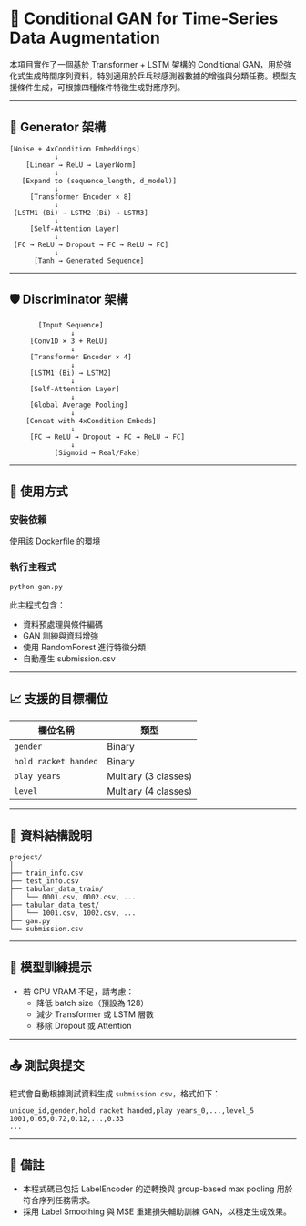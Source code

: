# 🎾 Conditional GAN for Time-Series Data Augmentation

本項目實作了一個基於 Transformer + LSTM 架構的 Conditional GAN，用於強化式生成時間序列資料，特別適用於乒乓球感測器數據的增強與分類任務。模型支援條件生成，可根據四種條件特徵生成對應序列。

---

## 📐 Generator 架構

```
[Noise + 4xCondition Embeddings]
           ↓
    [Linear → ReLU → LayerNorm]
           ↓
   [Expand to (sequence_length, d_model)]
           ↓
     [Transformer Encoder × 8]
           ↓
 [LSTM1 (Bi) → LSTM2 (Bi) → LSTM3]
           ↓
     [Self-Attention Layer]
           ↓
 [FC → ReLU → Dropout → FC → ReLU → FC]
           ↓
      [Tanh → Generated Sequence]
```

---

## 🛡 Discriminator 架構

```
       [Input Sequence]
               ↓
     [Conv1D × 3 + ReLU]
               ↓
     [Transformer Encoder × 4]
               ↓
     [LSTM1 (Bi) → LSTM2]
               ↓
     [Self-Attention Layer]
               ↓
     [Global Average Pooling]
               ↓
    [Concat with 4xCondition Embeds]
               ↓
     [FC → ReLU → Dropout → FC → ReLU → FC]
               ↓
           [Sigmoid → Real/Fake]
```

---

## 🚀 使用方式

### 安裝依賴
使用該 Dockerfile 的環境

### 執行主程式
```bash
python gan.py
```

此主程式包含：

- 資料預處理與條件編碼
- GAN 訓練與資料增強
- 使用 RandomForest 進行特徵分類
- 自動產生 submission.csv

---

## 📈 支援的目標欄位

| 欄位名稱            | 類型     |
|---------------------|----------|
| `gender`            | Binary   |
| `hold racket handed`| Binary   |
| `play years`        | Multiary (3 classes) |
| `level`             | Multiary (4 classes) |

---

## 📂 資料結構說明

```
project/
│
├── train_info.csv
├── test_info.csv
├── tabular_data_train/
│   └── 0001.csv, 0002.csv, ...
├── tabular_data_test/
│   └── 1001.csv, 1002.csv, ...
├── gan.py
└── submission.csv
```

---

## 🧠 模型訓練提示

- 若 GPU VRAM 不足，請考慮：
  - 降低 batch size（預設為 128）
  - 減少 Transformer 或 LSTM 層數
  - 移除 Dropout 或 Attention

---

## 📤 測試與提交

程式會自動根據測試資料生成 `submission.csv`，格式如下：

```csv
unique_id,gender,hold racket handed,play years_0,...,level_5
1001,0.65,0.72,0.12,...,0.33
...
```

---

## 📌 備註

- 本程式碼已包括 LabelEncoder 的逆轉換與 group-based max pooling 用於符合序列任務需求。
- 採用 Label Smoothing 與 MSE 重建損失輔助訓練 GAN，以穩定生成效果。
